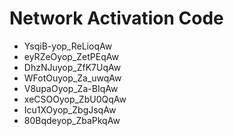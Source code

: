 # Network Activation Code
* YsqiB-yop_ReLioqAw
* eyRZeOyop_ZetPEqAw
* DhzNJuyop_ZfK7UqAw
* WFotOuyop_Za_uwqAw
* V8upaOyop_Za-BIqAw
* xeCSOOyop_ZbU0QqAw
* Icu1XOyop_ZbgJsqAw
* 80Bqdeyop_ZbaPkqAw